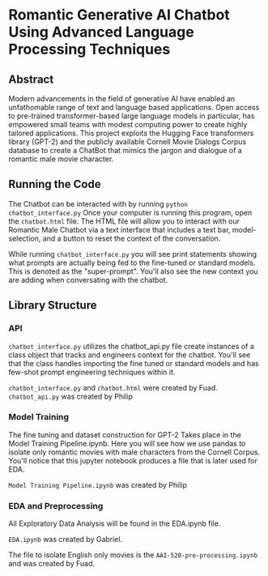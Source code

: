 # Romantic Generative AI Chatbot Using Advanced Language Processing Techniques

## Abstract
Modern advancements in the field of generative AI have enabled an unfathomable range of text and language based applications. Open access to pre-trained transformer-based large language models in particular, has empowered small teams with modest computing power to create highly tailored applications. This project exploits the Hugging Face transformers library (GPT-2) and the publicly available Cornell Movie Dialogs Corpus database to create a ChatBot that mimics the jargon and dialogue of a romantic male movie character.

## Running the Code
The Chatbot can be interacted with by running `python chatbot_interface.py` Once your computer is running this program, open the `chatbot.html` file. The HTML file will allow you to interact with our Romantic Male Chatbot via a text interface that includes a text bar, model-selection, and a button to reset the context of the conversation.

While running `chatbot_interface.py` you will see print statements showing what prompts are actually being fed to the fine-tuned or standard models. This is denoted as the "super-prompt". You'll also see the new context you are adding when conversating with the chatbot.

## Library Structure

### API
`chatbot_interface.py` utilizes the chatbot_api.py file create instances of a class object that tracks and engineers context for the chatbot. You'll see that the class handles importing the fine tuned or standard models and has few-shot prompt engineering techniques within it.

`chatbot_interface.py` and `chatbot.html` were created by Fuad. `chatbot_api.py` was created by Philip

### Model Training
The fine tuning and dataset construction for GPT-2 Takes place in the Model Training Pipeline.ipynb. Here you will see how we use pandas to isolate only romantic movies with male characters from the Cornell Corpus. You'll notice that this jupyter notebook produces a file that is later used for EDA.

`Model Training Pipeline.ipynb` was created by Philip

### EDA and Preprocessing
All Exploratory Data Analysis will be found in the EDA.ipynb file.

`EDA.ipynb` was created by Gabriel.

The file to isolate English only movies is the `AAI-520-pre-processing.ipynb` and was created by Fuad.
